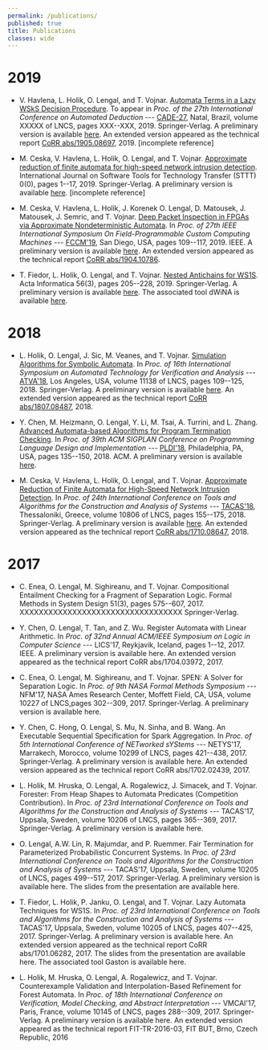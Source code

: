 ```yaml
---
permalink: /publications/
published: true
title: Publications
classes: wide
---
```

# 2019

* V. Havlena, L. Holik, O. Lengal, and T. Vojnar.
[Automata Terms in a Lazy WSkS Decision Procedure](http://dx.doi.org/XXXXXXXXXXXXXXXXXXXXXXX).
To appear in *Proc. of the 27th International Conference on Automated Deduction* --- [CADE-27](https://www.mat.ufrn.br/cade-27),
Natal, Brazil,
volume XXXXX of LNCS, pages XXX--XXX, 2019. Springer-Verlag.
A preliminary version is available [here](https://github.com/ondrik/ondrik.github.io/raw/master/publications/cade19-wsks-lazy.pdf).
An extended version appeared as the technical report [CoRR abs/1905.08697](https://arxiv.org/abs/1905.08697), 2019.
[incomplete reference]

* M. Ceska, V. Havlena, L. Holik, O. Lengal, and T. Vojnar.
[Approximate reduction of finite automata for high-speed network intrusion detection](https://doi.org/10.1007/s10009-019-00520-8).
International Journal on Software Tools for Technology Transfer (STTT) 0(0), pages 1--17, 2019. Springer-Verlag.
A preliminary version is available [here](https://github.com/ondrik/ondrik.github.io/raw/master/publications/chhlv-sttt-19-problomata.pdf).
[incomplete reference]

* M. Ceska, V. Havlena, L. Holik, J. Korenek O. Lengal, D. Matousek, J. Matousek, J. Semric, and T. Vojnar. [Deep Packet Inspection in FPGAs via Approximate Nondeterministic Automata](http://dx.doi.org/10.1109/FCCM.2019.00025).
In *Proc. of 27th IEEE International Symposium On Field-Programmable Custom Computing Machines* --- [FCCM'19](http://www.fccm.org/),
San Diego, USA,
pages 109--117, 2019.
IEEE.
A preliminary version is available [here](https://github.com/ondrik/ondrik.github.io/raw/master/publications/fccm19-hw-nfa-reductions.pdf). An extended version appeared as the technical report [CoRR abs/1904.10786](https://arxiv.org/abs/1904.10786).

* T. Fiedor, L. Holik, O. Lengal, and T. Vojnar. [Nested Antichains for WS1S](http://dx.doi.org/10.1007/s00236-018-0331-z).
Acta Informatica 56(3),
pages 205--228, 2019.
Springer-Verlag.
A preliminary version is available [here](https://github.com/ondrik/ondrik.github.io/raw/master/publications/fhlv-acta-19-ws1s-dwina.pdf). The associated tool dWiNA is available [here](http://www.fit.vutbr.cz/research/groups/verifit/tools/dWiNA/).

# 2018

* L. Holik, O. Lengal, J. Sic, M. Veanes, and T. Vojnar.
[Simulation Algorithms for Symbolic Automata](http://dx.doi.org/10.1007/978-3-030-01090-4_7).
In *Proc. of 16th International Symposium on Automated Technology for Verification and Analysis* --- [ATVA'18](http://atva-conference.org/),
Los Angeles, USA,
volume 11138 of LNCS, pages 109--125, 2018.
Springer-Verlag.
A preliminary version is available [here](https://github.com/ondrik/ondrik.github.io/raw/master/publications/atva18-symbolic-simulation.pdf).
An extended version appeared as the technical report [CoRR abs/1807.08487](https://arxiv.org/abs/1807.08487), 2018.

* Y. Chen, M. Heizmann, O. Lengal, Y. Li, M. Tsai, A. Turrini, and L. Zhang.
[Advanced Automata-based Algorithms for Program Termination Checking](http://dx.doi.org/10.1145/3192366.3192405).
In *Proc. of 39th ACM SIGPLAN Conference on Programming Language Design and Implementation* --- [PLDI'18](https://conf.researchr.org/home/pldi-2018),
Philadelphia, PA, USA,
pages 135--150, 2018.
ACM.
A preliminary version is available [here](https://github.com/ondrik/ondrik.github.io/raw/master/publications/pldi18-semidet-buchi-compl.pdf).

* M. Ceska, V. Havlena, L. Holik, O. Lengal, and T. Vojnar.
[Approximate Reduction of Finite Automata for High-Speed Network Intrusion Detection](http://dx.doi.org/10.1007/978-3-319-89963-3_9).
In *Proc. of 24th International Conference on Tools and Algorithms for the Construction and Analysis of Systems* --- [TACAS'18](https://www.etaps.org/index.php/2018/tacas),
Thessaloniki, Greece,
volume 10806 of LNCS,
pages 155--175, 2018.
Springer-Verlag.
A preliminary version is available [here](https://github.com/ondrik/ondrik.github.io/raw/master/publications/tacas18-approximate-reduction.pdf).
An extended version appeared as the technical report [CoRR abs/1710.08647](https://arxiv.org/abs/1710.08647), 2018.

# 2017

* C. Enea, O. Lengal, M. Sighireanu, and T. Vojnar.
Compositional Entailment Checking for a Fragment of Separation Logic.
Formal Methods in System Design 51(3),
pages 575--607, 2017.
XXXXXXXXXXXXXXXXXXXXXXXXXXXXXXXXXX
Springer-Verlag.

* Y. Chen, O. Lengal, T. Tan, and Z. Wu.
Register Automata with Linear Arithmetic.
In *Proc. of 32nd Annual ACM/IEEE Symposium on Logic in Computer Science* --- LICS'17,
Reykjavik, Iceland,
pages 1--12, 2017.
IEEE.
A preliminary version is available here.
An extended version appeared as the technical report CoRR abs/1704.03972, 2017.

* C. Enea, O. Lengal, M. Sighireanu, and T. Vojnar.
SPEN: A Solver for Separation Logic.
In *Proc. of 9th NASA Formal Methods Symposium* --- NFM'17,
NASA Ames Research Center, Moffett Field, CA, USA,
volume 10227 of LNCS,pages 302--309, 2017.
Springer-Verlag.
A preliminary version is available here.

* Y. Chen, C. Hong, O. Lengal, S. Mu, N. Sinha, and B. Wang.
An Executable Sequential Specification for Spark Aggregation.
In *Proc. of 5th International Conference of NETworked sYStems* --- NETYS'17,
Marrakech, Morocco,
volume 10299 of LNCS, pages 421--438, 2017.
Springer-Verlag.
A preliminary version is available here.
An extended version appeared as the technical report CoRR abs/1702.02439, 2017.

* L. Holik, M. Hruska, O. Lengal, A. Rogalewicz, J. Simacek, and T. Vojnar.
Forester: From Heap Shapes to Automata Predicates (Competition Contribution).
In *Proc. of 23rd International Conference on Tools and Algorithms for the Construction and Analysis of Systems* --- TACAS'17,
Uppsala, Sweden,
volume 10206 of LNCS, pages 365--369, 2017.
Springer-Verlag.
A preliminary version is available here.

* O. Lengal, A.W. Lin, R. Majumdar, and P. Ruemmer.
Fair Termination for Parameterized Probabilistic Concurrent Systems.
In *Proc. of 23rd International Conference on Tools and Algorithms for the Construction and Analysis of Systems* --- TACAS'17,
Uppsala, Sweden,
volume 10205 of LNCS, pages 499--517, 2017.
Springer-Verlag.
A preliminary version is available here.
The slides from the presentation are available here.

* T. Fiedor, L. Holik, P. Janku, O. Lengal, and T. Vojnar.
Lazy Automata Techniques for WS1S.
In *Proc. of 23rd International Conference on Tools and Algorithms for the Construction and Analysis of Systems* --- TACAS'17,
Uppsala, Sweden,
volume 10205 of LNCS, pages 407--425, 2017.
Springer-Verlag.
A preliminary version is available here.
An extended version appeared as the technical report CoRR abs/1701.06282, 2017.
The slides from the presentation are available here.
The associated tool Gaston is available here.

* L. Holik, M. Hruska, O. Lengal, A. Rogalewicz, and T. Vojnar.
Counterexample Validation and Interpolation-Based Refinement for Forest Automata.
In *Proc. of 18th International Conference on Verification, Model Checking, and Abstract Interpretation* --- VMCAI'17,
Paris, France,
volume 10145 of LNCS, pages 288--309, 2017.
Springer-Verlag.
A preliminary version is available here.
An extended version appeared as the technical report FIT-TR-2016-03, FIT BUT, Brno, Czech Republic, 2016

